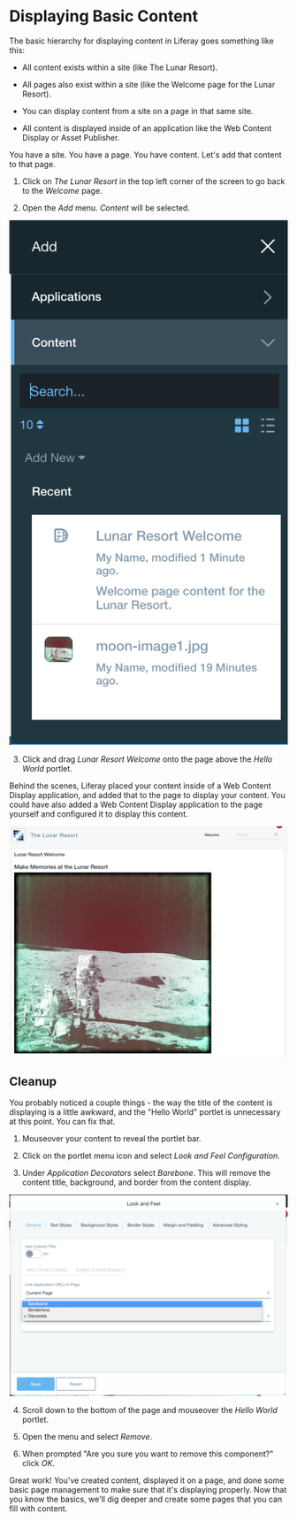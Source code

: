 # Displaying Basic Content

The basic hierarchy for displaying content in Liferay goes something like this: 

* All content exists within a site (like The Lunar Resort).

* All pages also exist within a site (like the Welcome page for the Lunar 
    Resort).

* You can display content from a site on a page in that same site.

* All content is displayed inside of an application like the Web Content Display
    or Asset Publisher.
    
You have a site. You have a page. You have content. Let's add that content to 
that page.

1. Click on *The Lunar Resort* in the top left corner of the screen to go back 
    to the *Welcome* page.
    
2. Open the *Add* menu. *Content* will be selected.

![Figure X: The add menu with your content.](../../../images/001-add-menu-content.png)

3. Click and drag *Lunar Resort Welcome* onto the page above the *Hello World*
    portlet.
    
Behind the scenes, Liferay placed your content inside of a Web Content Display
application, and added that to the page to display your content. You could have also added a Web Content Display application to the page yourself and configured it to display this content.
    
![Figure X: Your content on a page.](../../../images/001-basic-content-on-page.png)

## Cleanup

You probably noticed a couple things - the way the title of the content is 
displaying is a little awkward, and the "Hello World" portlet is unnecessary at 
this point. You can fix that.

1. Mouseover your content to reveal the portlet bar.

2. Click on the portlet menu icon and select *Look and Feel Configuration*.

3. Under *Application Decorators* select *Barebone*. This will remove the 
    content title, background, and border from the content display.

![Figure X: Your content on a page.](../../../images/001-select-barebone.png)

4. Scroll down to the bottom of the page and mouseover the *Hello World* 
    portlet.
    
5. Open the menu and select *Remove*.

6. When prompted "Are you sure you want to remove this component?" click *OK*.

Great work! You've created content, displayed it on a page, and done some basic 
page management to make sure that it's displaying properly. Now that you know
the basics, we'll dig deeper and create some pages that you can fill with
content.
